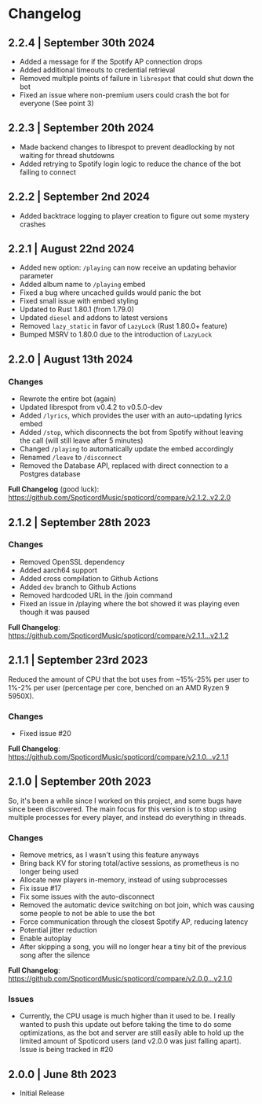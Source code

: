 # Changelog

## 2.2.4 | September 30th 2024

- Added a message for if the Spotify AP connection drops
- Added additional timeouts to credential retrieval
- Removed multiple points of failure in `librespot` that could shut down the bot
- Fixed an issue where non-premium users could crash the bot for everyone (See point 3)

## 2.2.3 | September 20th 2024

- Made backend changes to librespot to prevent deadlocking by not waiting for thread shutdowns
- Added retrying to Spotify login logic to reduce the chance of the bot failing to connect

## 2.2.2 | September 2nd 2024

- Added backtrace logging to player creation to figure out some mystery crashes

## 2.2.1 | August 22nd 2024

- Added new option: `/playing` can now receive an updating behavior parameter
- Added album name to `/playing` embed
- Fixed a bug where uncached guilds would panic the bot
- Fixed small issue with embed styling
- Updated to Rust 1.80.1 (from 1.79.0)
- Updated `diesel` and addons to latest versions
- Removed `lazy_static` in favor of `LazyLock` (Rust 1.80.0+ feature)
- Bumped MSRV to 1.80.0 due to the introduction of `LazyLock`

## 2.2.0 | August 13th 2024

### Changes

- Rewrote the entire bot (again)
- Updated librespot from v0.4.2 to v0.5.0-dev
- Added `/lyrics`, which provides the user with an auto-updating lyrics embed
- Added `/stop`, which disconnects the bot from Spotify without leaving the call (will still leave after 5 minutes)
- Changed `/playing` to automatically update the embed accordingly
- Renamed `/leave` to `/disconnect`
- Removed the Database API, replaced with direct connection to a Postgres database

**Full Changelog** (good luck): https://github.com/SpoticordMusic/spoticord/compare/v2.1.2..v2.2.0

## 2.1.2 | September 28th 2023

### Changes

- Removed OpenSSL dependency
- Added aarch64 support
- Added cross compilation to Github Actions
- Added `dev` branch to Github Actions
- Removed hardcoded URL in the /join command
- Fixed an issue in /playing where the bot showed it was playing even though it was paused

**Full Changelog**: https://github.com/SpoticordMusic/spoticord/compare/v2.1.1...v2.1.2

## 2.1.1 | September 23rd 2023

Reduced the amount of CPU that the bot uses from ~15%-25% per user to 1%-2% per user (percentage per core, benched on an AMD Ryzen 9 5950X).

### Changes

- Fixed issue #20

**Full Changelog**: https://github.com/SpoticordMusic/spoticord/compare/v2.1.0...v2.1.1

## 2.1.0 | September 20th 2023

So, it's been a while since I worked on this project, and some bugs have since been discovered.
The main focus for this version is to stop using multiple processes for every player, and instead do everything in threads.

### Changes

- Remove metrics, as I wasn't using this feature anyways
- Bring back KV for storing total/active sessions, as prometheus is no longer being used
- Allocate new players in-memory, instead of using subprocesses
- Fix issue #17
- Fix some issues with the auto-disconnect
- Removed the automatic device switching on bot join, which was causing some people to not be able to use the bot
- Force communication through the closest Spotify AP, reducing latency
- Potential jitter reduction
- Enable autoplay
- After skipping a song, you will no longer hear a tiny bit of the previous song after the silence

**Full Changelog**: https://github.com/SpoticordMusic/spoticord/compare/v2.0.0...v2.1.0

### Issues

- Currently, the CPU usage is much higher than it used to be. I really wanted to push this update out before taking the time to do some optimizations, as the bot and server are still easily able to hold up the limited amount of Spoticord users (and v2.0.0 was just falling apart). Issue is being tracked in #20

## 2.0.0 | June 8th 2023

- Initial Release
